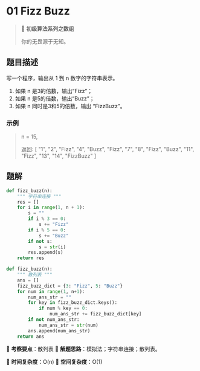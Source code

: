 # 01 Fizz Buzz

> 🌈 **初级算法系列之数组**
>
> 你的无畏源于无知。

## 题目描述

写一个程序，输出从 1 到 n 数字的字符串表示。

1. 如果 n 是3的倍数，输出“Fizz”；
2. 如果 n 是5的倍数，输出“Buzz”；
3. 如果 n 同时是3和5的倍数，输出 “FizzBuzz”。

### 示例

> n = 15,
>
> 返回:
> [
> "1",
> "2",
> "Fizz",
> "4",
> "Buzz",
> "Fizz",
> "7",
> "8",
> "Fizz",
> "Buzz",
> "11",
> "Fizz",
> "13",
> "14",
> "FizzBuzz"
> ]

## 题解

```python
def fizz_buzz(n):
    """ 字符串连接 """
    res = []
    for i in range(1, n + 1):
        s = ""
        if i % 3 == 0:
            s += "Fizz"
        if i % 5 == 0:
            s += "Buzz"
        if not s:
            s = str(i)
        res.append(s)
    return res
```

```python
def fizz_buzz(n):
    """ 散列表 """
    ans = []
    fizz_buzz_dict = {3: "Fizz", 5: "Buzz"}
    for num in range(1, n+1):
        num_ans_str = ""
        for key in fizz_buzz_dict.keys():
            if num % key == 0:
                num_ans_str += fizz_buzz_dict[key]
        if not num_ans_str:
            num_ans_str = str(num)
        ans.append(num_ans_str)
    return ans
```

🍥 **考察要点**：散列表
🍬 **解题思路**：模拟法；字符串连接；散列表。

🍉 **时间复杂度**：O(n)
🍭 **空间复杂度**：O(1)

